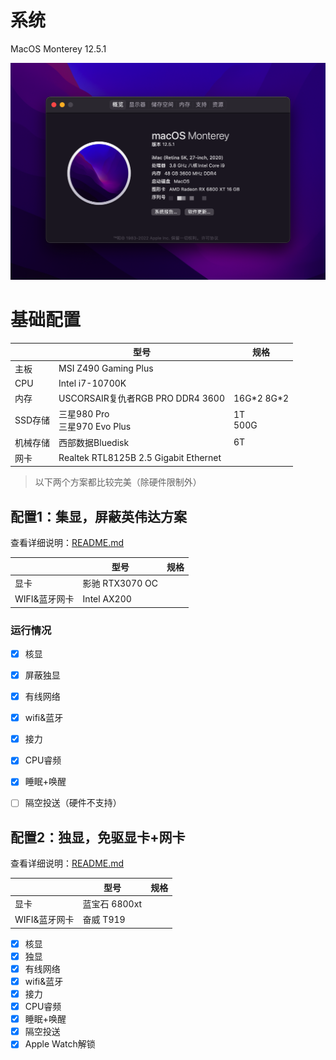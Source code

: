 # 系统

MacOS Monterey 12.5.1

![](./with6800xt/6800.png)

# 基础配置

|          | 型号                                  | 规格         |
| -------- | ------------------------------------- | ------------ |
| 主板     | MSI Z490 Gaming Plus                  |              |
| CPU      | Intel i7-10700K                       |              |
| 内存     | USCORSAIR复仇者RGB PRO DDR4 3600      | 16G\*2 8G\*2 |
| SSD存储  | 三星980 Pro<br />三星970 Evo Plus     | 1T<br />500G |
| 机械存储 | 西部数据Bluedisk                      | 6T           |
| 网卡     | Realtek RTL8125B 2.5 Gigabit Ethernet |              |

> 以下两个方案都比较完美（除硬件限制外）

## 配置1：集显，屏蔽英伟达方案

查看详细说明：[README.md](./noGraphis/README.md)

|               | 型号            | 规格 |
| ------------- | --------------- | ---- |
| 显卡          | 影驰 RTX3070 OC |      |
| WIFI&蓝牙网卡 | Intel AX200     |      |

### 运行情况

- [x] 核显
- [x] 屏蔽独显
- [x] 有线网络
- [x] wifi&蓝牙
- [x] 接力
- [x] CPU睿频
- [x] 睡眠+唤醒
- [ ] 隔空投送（硬件不支持）



## 配置2：独显，免驱显卡+网卡

查看详细说明：[README.md](./with6800xt/README.md)

|               | 型号          | 规格 |
| ------------- | ------------- | ---- |
| 显卡          | 蓝宝石 6800xt |      |
| WIFI&蓝牙网卡 | 奋威 T919     |      |

- [x] 核显
- [x] 独显
- [x] 有线网络
- [x] wifi&蓝牙
- [x] 接力
- [x] CPU睿频
- [x] 睡眠+唤醒
- [x] 隔空投送
- [x] Apple Watch解锁
